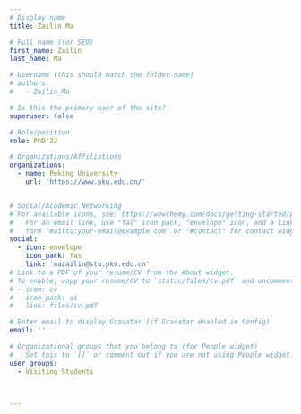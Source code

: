 ```yaml
---
# Display name
title: Zailin Ma

# Full name (for SEO)
first_name: Zailin
last_name: Ma

# Username (this should match the folder name)
# authors:
#   - Zailin_Ma

# Is this the primary user of the site?
superuser: false

# Role/position
role: PhD'22

# Organizations/Affiliations
organizations:
  - name: Peking University
    url: 'https://www.pku.edu.cn/'


# Social/Academic Networking
# For available icons, see: https://wowchemy.com/docs/getting-started/page-builder/#icons
#   For an email link, use "fas" icon pack, "envelope" icon, and a link in the
#   form "mailto:your-email@example.com" or "#contact" for contact widget.
social:
  - icon: envelope
    icon_pack: fas
    link: 'mazailin@stu.pku.edu.cn'
# Link to a PDF of your resume/CV from the About widget.
# To enable, copy your resume/CV to `static/files/cv.pdf` and uncomment the lines below.
# - icon: cv
#   icon_pack: ai
#   link: files/cv.pdf

# Enter email to display Gravatar (if Gravatar enabled in Config)
email: ''

# Organizational groups that you belong to (for People widget)
#   Set this to `[]` or comment out if you are not using People widget.
user_groups:
  - Visiting Students



---
```

